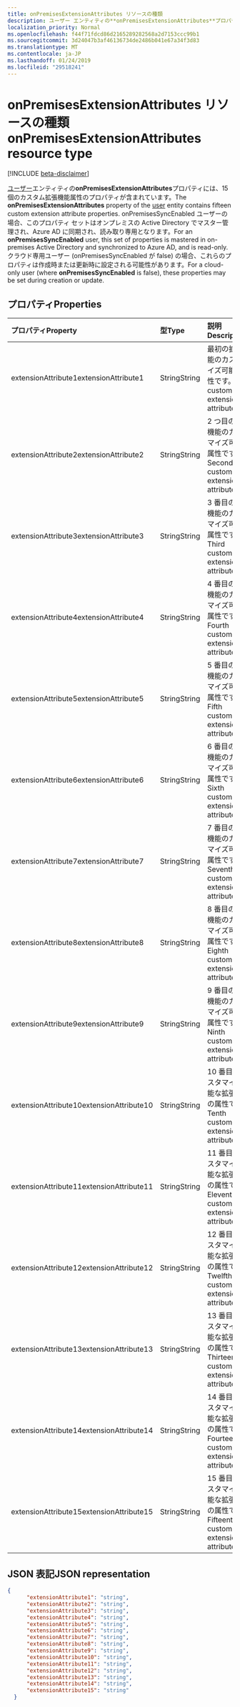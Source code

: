 ```yaml
---
title: onPremisesExtensionAttributes リソースの種類
description: ユーザー エンティティの**onPremisesExtensionAttributes**プロパティには、15 個のカスタム拡張機能属性のプロパティが含まれています。 onPremisesSyncEnabled ユーザーの場合、このプロパティ セットはオンプレミスの Active Directory でマスター管理され、Azure AD に同期され、読み取り専用となります。 クラウド専用ユーザー (onPremisesSyncEnabled が false) の場合、これらのプロパティは作成時または更新時に設定される可能性があります。
localization_priority: Normal
ms.openlocfilehash: f44f71fdcd86d2165289282568a2d7153ccc99b1
ms.sourcegitcommit: 3d24047b3af46136734de2486b041e67a34f3d83
ms.translationtype: MT
ms.contentlocale: ja-JP
ms.lasthandoff: 01/24/2019
ms.locfileid: "29518241"
---
```

# <a name="onpremisesextensionattributes-resource-type"></a><span data-ttu-id="1c2eb-105">onPremisesExtensionAttributes リソースの種類</span><span class="sxs-lookup"><span data-stu-id="1c2eb-105">onPremisesExtensionAttributes resource type</span></span>

[!INCLUDE [beta-disclaimer](../../includes/beta-disclaimer.md)]

<span data-ttu-id="1c2eb-106">[ユーザー](user.md)エンティティの**onPremisesExtensionAttributes**プロパティには、15 個のカスタム拡張機能属性のプロパティが含まれています。</span><span class="sxs-lookup"><span data-stu-id="1c2eb-106">The **onPremisesExtensionAttributes** property of the [user](user.md) entity contains fifteen custom extension attribute properties.</span></span> <span data-ttu-id="1c2eb-107">onPremisesSyncEnabled ユーザーの場合、このプロパティ セットはオンプレミスの Active Directory でマスター管理され、Azure AD に同期され、読み取り専用となります。</span><span class="sxs-lookup"><span data-stu-id="1c2eb-107">For an **onPremisesSyncEnabled** user, this set of properties is mastered in on-premises Active Directory and synchronized to Azure AD, and is read-only.</span></span> <span data-ttu-id="1c2eb-108">クラウド専用ユーザー (onPremisesSyncEnabled が false) の場合、これらのプロパティは作成時または更新時に設定される可能性があります。</span><span class="sxs-lookup"><span data-stu-id="1c2eb-108">For a cloud-only user (where **onPremisesSyncEnabled** is false), these properties may be set during creation or update.</span></span>


## <a name="properties"></a><span data-ttu-id="1c2eb-109">プロパティ</span><span class="sxs-lookup"><span data-stu-id="1c2eb-109">Properties</span></span>
| <span data-ttu-id="1c2eb-110">プロパティ</span><span class="sxs-lookup"><span data-stu-id="1c2eb-110">Property</span></span>     | <span data-ttu-id="1c2eb-111">型</span><span class="sxs-lookup"><span data-stu-id="1c2eb-111">Type</span></span>   |<span data-ttu-id="1c2eb-112">説明</span><span class="sxs-lookup"><span data-stu-id="1c2eb-112">Description</span></span>|
|:---------------|:--------|:----------|
|<span data-ttu-id="1c2eb-113">extensionAttribute1</span><span class="sxs-lookup"><span data-stu-id="1c2eb-113">extensionAttribute1</span></span>|<span data-ttu-id="1c2eb-114">String</span><span class="sxs-lookup"><span data-stu-id="1c2eb-114">String</span></span>| <span data-ttu-id="1c2eb-115">最初の拡張機能のカスタマイズ可能な属性です。</span><span class="sxs-lookup"><span data-stu-id="1c2eb-115">First customizable extension attribute.</span></span> |
|<span data-ttu-id="1c2eb-116">extensionAttribute2</span><span class="sxs-lookup"><span data-stu-id="1c2eb-116">extensionAttribute2</span></span>|<span data-ttu-id="1c2eb-117">String</span><span class="sxs-lookup"><span data-stu-id="1c2eb-117">String</span></span>| <span data-ttu-id="1c2eb-118">2 つ目の拡張機能のカスタマイズ可能な属性です。</span><span class="sxs-lookup"><span data-stu-id="1c2eb-118">Second customizable extension attribute.</span></span> |
|<span data-ttu-id="1c2eb-119">extensionAttribute3</span><span class="sxs-lookup"><span data-stu-id="1c2eb-119">extensionAttribute3</span></span>|<span data-ttu-id="1c2eb-120">String</span><span class="sxs-lookup"><span data-stu-id="1c2eb-120">String</span></span>| <span data-ttu-id="1c2eb-121">3 番目の拡張機能のカスタマイズ可能な属性です。</span><span class="sxs-lookup"><span data-stu-id="1c2eb-121">Third customizable extension attribute.</span></span> |
|<span data-ttu-id="1c2eb-122">extensionAttribute4</span><span class="sxs-lookup"><span data-stu-id="1c2eb-122">extensionAttribute4</span></span>|<span data-ttu-id="1c2eb-123">String</span><span class="sxs-lookup"><span data-stu-id="1c2eb-123">String</span></span>| <span data-ttu-id="1c2eb-124">4 番目の拡張機能のカスタマイズ可能な属性です。</span><span class="sxs-lookup"><span data-stu-id="1c2eb-124">Fourth customizable extension attribute.</span></span> |
|<span data-ttu-id="1c2eb-125">extensionAttribute5</span><span class="sxs-lookup"><span data-stu-id="1c2eb-125">extensionAttribute5</span></span>|<span data-ttu-id="1c2eb-126">String</span><span class="sxs-lookup"><span data-stu-id="1c2eb-126">String</span></span>| <span data-ttu-id="1c2eb-127">5 番目の拡張機能のカスタマイズ可能な属性です。</span><span class="sxs-lookup"><span data-stu-id="1c2eb-127">Fifth customizable extension attribute.</span></span> |
|<span data-ttu-id="1c2eb-128">extensionAttribute6</span><span class="sxs-lookup"><span data-stu-id="1c2eb-128">extensionAttribute6</span></span>|<span data-ttu-id="1c2eb-129">String</span><span class="sxs-lookup"><span data-stu-id="1c2eb-129">String</span></span>| <span data-ttu-id="1c2eb-130">6 番目の拡張機能のカスタマイズ可能な属性です。</span><span class="sxs-lookup"><span data-stu-id="1c2eb-130">Sixth customizable extension attribute.</span></span> |
|<span data-ttu-id="1c2eb-131">extensionAttribute7</span><span class="sxs-lookup"><span data-stu-id="1c2eb-131">extensionAttribute7</span></span>|<span data-ttu-id="1c2eb-132">String</span><span class="sxs-lookup"><span data-stu-id="1c2eb-132">String</span></span>| <span data-ttu-id="1c2eb-133">7 番目の拡張機能のカスタマイズ可能な属性です。</span><span class="sxs-lookup"><span data-stu-id="1c2eb-133">Seventh customizable extension attribute.</span></span> |
|<span data-ttu-id="1c2eb-134">extensionAttribute8</span><span class="sxs-lookup"><span data-stu-id="1c2eb-134">extensionAttribute8</span></span>|<span data-ttu-id="1c2eb-135">String</span><span class="sxs-lookup"><span data-stu-id="1c2eb-135">String</span></span>| <span data-ttu-id="1c2eb-136">8 番目の拡張機能のカスタマイズ可能な属性です。</span><span class="sxs-lookup"><span data-stu-id="1c2eb-136">Eighth customizable extension attribute.</span></span> |
|<span data-ttu-id="1c2eb-137">extensionAttribute9</span><span class="sxs-lookup"><span data-stu-id="1c2eb-137">extensionAttribute9</span></span>|<span data-ttu-id="1c2eb-138">String</span><span class="sxs-lookup"><span data-stu-id="1c2eb-138">String</span></span>| <span data-ttu-id="1c2eb-139">9 番目の拡張機能のカスタマイズ可能な属性です。</span><span class="sxs-lookup"><span data-stu-id="1c2eb-139">Ninth customizable extension attribute.</span></span> |
|<span data-ttu-id="1c2eb-140">extensionAttribute10</span><span class="sxs-lookup"><span data-stu-id="1c2eb-140">extensionAttribute10</span></span>|<span data-ttu-id="1c2eb-141">String</span><span class="sxs-lookup"><span data-stu-id="1c2eb-141">String</span></span>| <span data-ttu-id="1c2eb-142">10 番目のカスタマイズ可能な拡張機能の属性です。</span><span class="sxs-lookup"><span data-stu-id="1c2eb-142">Tenth customizable extension attribute.</span></span> |
|<span data-ttu-id="1c2eb-143">extensionAttribute11</span><span class="sxs-lookup"><span data-stu-id="1c2eb-143">extensionAttribute11</span></span>|<span data-ttu-id="1c2eb-144">String</span><span class="sxs-lookup"><span data-stu-id="1c2eb-144">String</span></span>| <span data-ttu-id="1c2eb-145">11 番目のカスタマイズ可能な拡張機能の属性です。</span><span class="sxs-lookup"><span data-stu-id="1c2eb-145">Eleventh customizable extension attribute.</span></span> |
|<span data-ttu-id="1c2eb-146">extensionAttribute12</span><span class="sxs-lookup"><span data-stu-id="1c2eb-146">extensionAttribute12</span></span>|<span data-ttu-id="1c2eb-147">String</span><span class="sxs-lookup"><span data-stu-id="1c2eb-147">String</span></span>| <span data-ttu-id="1c2eb-148">12 番目にカスタマイズ可能な拡張機能の属性です。</span><span class="sxs-lookup"><span data-stu-id="1c2eb-148">Twelfth customizable extension attribute.</span></span> |
|<span data-ttu-id="1c2eb-149">extensionAttribute13</span><span class="sxs-lookup"><span data-stu-id="1c2eb-149">extensionAttribute13</span></span>|<span data-ttu-id="1c2eb-150">String</span><span class="sxs-lookup"><span data-stu-id="1c2eb-150">String</span></span>| <span data-ttu-id="1c2eb-151">13 番目にカスタマイズ可能な拡張機能の属性です。</span><span class="sxs-lookup"><span data-stu-id="1c2eb-151">Thirteenth customizable extension attribute.</span></span> |
|<span data-ttu-id="1c2eb-152">extensionAttribute14</span><span class="sxs-lookup"><span data-stu-id="1c2eb-152">extensionAttribute14</span></span>|<span data-ttu-id="1c2eb-153">String</span><span class="sxs-lookup"><span data-stu-id="1c2eb-153">String</span></span>| <span data-ttu-id="1c2eb-154">14 番目にカスタマイズ可能な拡張機能の属性です。</span><span class="sxs-lookup"><span data-stu-id="1c2eb-154">Fourteenth customizable extension attribute.</span></span> |
|<span data-ttu-id="1c2eb-155">extensionAttribute15</span><span class="sxs-lookup"><span data-stu-id="1c2eb-155">extensionAttribute15</span></span>|<span data-ttu-id="1c2eb-156">String</span><span class="sxs-lookup"><span data-stu-id="1c2eb-156">String</span></span>| <span data-ttu-id="1c2eb-157">15 番目のカスタマイズ可能な拡張機能の属性です。</span><span class="sxs-lookup"><span data-stu-id="1c2eb-157">Fifteenth customizable extension attribute.</span></span> |

## <a name="json-representation"></a><span data-ttu-id="1c2eb-158">JSON 表記</span><span class="sxs-lookup"><span data-stu-id="1c2eb-158">JSON representation</span></span>

<!-- {
  "blockType": "resource",
  "optionalProperties": [

  ],
  "@odata.type": "microsoft.graph.onPremisesExtensionAttributes"
}-->


```json
{
      "extensionAttribute1": "string",
      "extensionAttribute2": "string",
      "extensionAttribute3": "string",
      "extensionAttribute4": "string",
      "extensionAttribute5": "string",
      "extensionAttribute6": "string",
      "extensionAttribute7": "string",
      "extensionAttribute8": "string",
      "extensionAttribute9": "string",
      "extensionAttribute10": "string",
      "extensionAttribute11": "string",
      "extensionAttribute12": "string",
      "extensionAttribute13": "string",
      "extensionAttribute14": "string",
      "extensionAttribute15": "string"
  }

```


<!-- uuid: 8fcb5dbc-d5aa-4681-8e31-b001d5168d79
2015-10-25 14:57:30 UTC -->
<!--
{
  "type": "#page.annotation",
  "description": "onPremisesExtensionAttributes resource",
  "keywords": "",
  "section": "documentation",
  "tocPath": "",
  "suppressions": [
    "Error: /api-reference/beta/resources/onpremisesextensionattributes.md:\r\n      Exception processing links.\r\n    System.ArgumentException: Link Definition was null. Link text: !INCLUDE [beta-disclaimer](../../includes/beta-disclaimer.md)\r\n      at ApiDoctor.Validation.DocFile.get_LinkDestinations()\r\n      at ApiDoctor.Validation.DocSet.ValidateLinks(Boolean includeWarnings, String[] relativePathForFiles, IssueLogger issues, Boolean requireFilenameCaseMatch, Boolean printOrphanedFiles)"
  ]
}
-->
